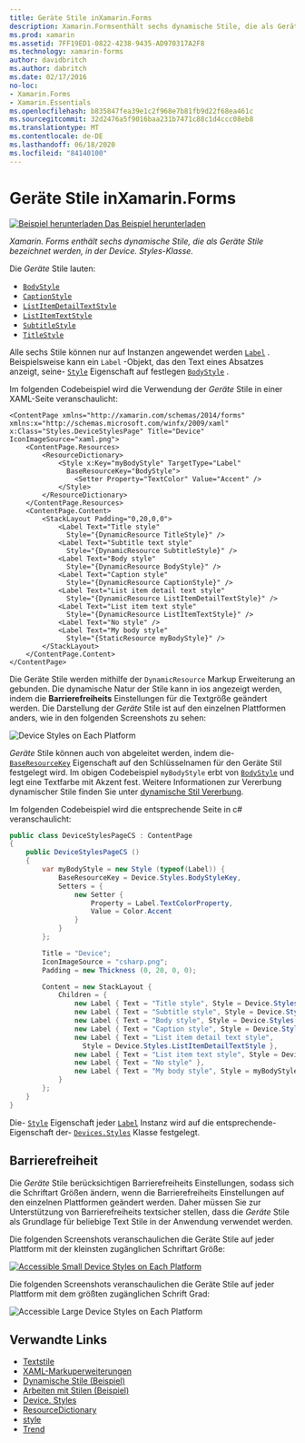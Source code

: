 ```yaml
---
title: Geräte Stile inXamarin.Forms
description: Xamarin.Formsenthält sechs dynamische Stile, die als Geräte Stile bezeichnet werden, in der Device. Styles-Klasse. In diesem Artikel wird erläutert, wie die Geräte Stile in einer-Anwendung verwendet werden Xamarin.Forms .
ms.prod: xamarin
ms.assetid: 7FF19ED1-0822-4238-9435-AD970317A2F8
ms.technology: xamarin-forms
author: davidbritch
ms.author: dabritch
ms.date: 02/17/2016
no-loc:
- Xamarin.Forms
- Xamarin.Essentials
ms.openlocfilehash: b835847fea39e1c2f968e7b81fb9d22f68ea461c
ms.sourcegitcommit: 32d2476a5f9016baa231b7471c88c1d4ccc08eb8
ms.translationtype: MT
ms.contentlocale: de-DE
ms.lasthandoff: 06/18/2020
ms.locfileid: "84140100"
---
```

# <a name="device-styles-in-xamarinforms"></a>Geräte Stile inXamarin.Forms

[![Beispiel herunterladen](~/media/shared/download.png) Das Beispiel herunterladen](https://docs.microsoft.com/samples/xamarin/xamarin-forms-samples/userinterface-styles-dynamicstyles)

_Xamarin. Forms enthält sechs dynamische Stile, die als Geräte Stile bezeichnet werden, in der Device. Styles-Klasse._

Die *Geräte* Stile lauten:

- [`BodyStyle`](xref:Xamarin.Forms.Device.Styles.BodyStyle)
- [`CaptionStyle`](xref:Xamarin.Forms.Device.Styles.CaptionStyle)
- [`ListItemDetailTextStyle`](xref:Xamarin.Forms.Device.Styles.ListItemDetailTextStyle)
- [`ListItemTextStyle`](xref:Xamarin.Forms.Device.Styles.ListItemTextStyle)
- [`SubtitleStyle`](xref:Xamarin.Forms.Device.Styles.SubtitleStyle)
- [`TitleStyle`](xref:Xamarin.Forms.Device.Styles.TitleStyle)

Alle sechs Stile können nur auf Instanzen angewendet werden [`Label`](xref:Xamarin.Forms.Label) . Beispielsweise kann ein `Label` -Objekt, das den Text eines Absatzes anzeigt, seine- [`Style`](xref:Xamarin.Forms.NavigableElement.Style) Eigenschaft auf festlegen [`BodyStyle`](xref:Xamarin.Forms.Device.Styles.BodyStyle) .

Im folgenden Codebeispiel wird die Verwendung der *Geräte* Stile in einer XAML-Seite veranschaulicht:

```xaml
<ContentPage xmlns="http://xamarin.com/schemas/2014/forms" xmlns:x="http://schemas.microsoft.com/winfx/2009/xaml" x:Class="Styles.DeviceStylesPage" Title="Device" IconImageSource="xaml.png">
    <ContentPage.Resources>
        <ResourceDictionary>
            <Style x:Key="myBodyStyle" TargetType="Label"
              BaseResourceKey="BodyStyle">
                <Setter Property="TextColor" Value="Accent" />
            </Style>
        </ResourceDictionary>
    </ContentPage.Resources>
    <ContentPage.Content>
        <StackLayout Padding="0,20,0,0">
            <Label Text="Title style"
              Style="{DynamicResource TitleStyle}" />
            <Label Text="Subtitle text style"
              Style="{DynamicResource SubtitleStyle}" />
            <Label Text="Body style"
              Style="{DynamicResource BodyStyle}" />
            <Label Text="Caption style"
              Style="{DynamicResource CaptionStyle}" />
            <Label Text="List item detail text style"
              Style="{DynamicResource ListItemDetailTextStyle}" />
            <Label Text="List item text style"
              Style="{DynamicResource ListItemTextStyle}" />
            <Label Text="No style" />
            <Label Text="My body style"
              Style="{StaticResource myBodyStyle}" />
        </StackLayout>
    </ContentPage.Content>
</ContentPage>
```

Die Geräte Stile werden mithilfe der `DynamicResource` Markup Erweiterung an gebunden. Die dynamische Natur der Stile kann in ios angezeigt werden, indem die **Barrierefreiheits** Einstellungen für die Textgröße geändert werden. Die Darstellung der *Geräte* Stile ist auf den einzelnen Plattformen anders, wie in den folgenden Screenshots zu sehen:

![](device-images/device-styles.png "Device Styles on Each Platform")

*Geräte* Stile können auch von abgeleitet werden, indem die- [`BaseResourceKey`](xref:Xamarin.Forms.Style.BaseResourceKey) Eigenschaft auf den Schlüsselnamen für den Geräte Stil festgelegt wird. Im obigen Codebeispiel `myBodyStyle` erbt von [`BodyStyle`](xref:Xamarin.Forms.Device.Styles.BodyStyle) und legt eine Textfarbe mit Akzent fest. Weitere Informationen zur Vererbung dynamischer Stile finden Sie unter [dynamische Stil Vererbung](~/xamarin-forms/user-interface/styles/xaml/dynamic.md#dynamic-style-inheritance).

Im folgenden Codebeispiel wird die entsprechende Seite in c# veranschaulicht:

```csharp
public class DeviceStylesPageCS : ContentPage
{
    public DeviceStylesPageCS ()
    {
        var myBodyStyle = new Style (typeof(Label)) {
            BaseResourceKey = Device.Styles.BodyStyleKey,
            Setters = {
                new Setter {
                    Property = Label.TextColorProperty,
                    Value = Color.Accent
                }
            }
        };

        Title = "Device";
        IconImageSource = "csharp.png";
        Padding = new Thickness (0, 20, 0, 0);

        Content = new StackLayout {
            Children = {
                new Label { Text = "Title style", Style = Device.Styles.TitleStyle },
                new Label { Text = "Subtitle style", Style = Device.Styles.SubtitleStyle },
                new Label { Text = "Body style", Style = Device.Styles.BodyStyle },
                new Label { Text = "Caption style", Style = Device.Styles.CaptionStyle },
                new Label { Text = "List item detail text style",
                  Style = Device.Styles.ListItemDetailTextStyle },
                new Label { Text = "List item text style", Style = Device.Styles.ListItemTextStyle },
                new Label { Text = "No style" },
                new Label { Text = "My body style", Style = myBodyStyle }
            }
        };
    }
}
```

Die- [`Style`](xref:Xamarin.Forms.NavigableElement.Style) Eigenschaft jeder [`Label`](xref:Xamarin.Forms.Label) Instanz wird auf die entsprechende-Eigenschaft der- [`Devices.Styles`](xref:Xamarin.Forms.Device.Styles) Klasse festgelegt.

## <a name="accessibility"></a>Barrierefreiheit

Die *Geräte* Stile berücksichtigen Barrierefreiheits Einstellungen, sodass sich die Schriftart Größen ändern, wenn die Barrierefreiheits Einstellungen auf den einzelnen Plattformen geändert werden. Daher müssen Sie zur Unterstützung von Barrierefreiheits textsicher stellen, dass die *Geräte* Stile als Grundlage für beliebige Text Stile in der Anwendung verwendet werden.

Die folgenden Screenshots veranschaulichen die Geräte Stile auf jeder Plattform mit der kleinsten zugänglichen Schriftart Größe:

[![](device-images/minimum-size.png "Accessible Small Device Styles on Each Platform")](device-images/minimum-size-large.png#lightbox "Accessible Small Device Styles on Each Platform")

Die folgenden Screenshots veranschaulichen die Geräte Stile auf jeder Plattform mit dem größten zugänglichen Schrift Grad:

![](device-images/maximum-size.png "Accessible Large Device Styles on Each Platform")

## <a name="related-links"></a>Verwandte Links

- [Textstile](~/xamarin-forms/user-interface/text/styles.md)
- [XAML-Markuperweiterungen](~/xamarin-forms/xaml/xaml-basics/xaml-markup-extensions.md)
- [Dynamische Stile (Beispiel)](https://docs.microsoft.com/samples/xamarin/xamarin-forms-samples/userinterface-styles-dynamicstyles)
- [Arbeiten mit Stilen (Beispiel)](https://docs.microsoft.com/samples/xamarin/xamarin-forms-samples/workingwithstyles)
- [Device. Styles](xref:Xamarin.Forms.Device.Styles)
- [ResourceDictionary](xref:Xamarin.Forms.ResourceDictionary)
- [style](xref:Xamarin.Forms.Style)
- [Trend](xref:Xamarin.Forms.Setter)

